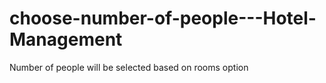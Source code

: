 # choose-number-of-people---Hotel-Management
Number of people will be selected based on rooms option

